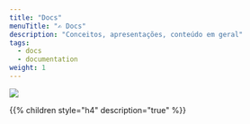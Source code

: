 ```yaml
---
title: "Docs"
menuTitle: "✍ Docs"
description: "Conceitos, apresentações, conteúdo em geral"
tags:
  - docs
  - documentation
weight: 1
---
```


![](/images/undraw_my_documents_ym8x.png?width=300px)

{{% children style="h4" description="true" %}}


